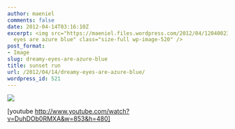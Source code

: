 ```yaml
---
author: maeniel
comments: false
date: 2012-04-14T03:16:10Z
excerpt: <img src="https://maeniel.files.wordpress.com/2012/04/12040023.jpg" alt="dreamy
  eyes are azure blue" class="size-full wp-image-520" />
post_format:
- Image
slug: dreamy-eyes-are-azure-blue
title: sunset run
url: /2012/04/14/dreamy-eyes-are-azure-blue/
wordpress_id: 521
---
```


[![](https://maeniel.files.wordpress.com/2012/04/120400231.jpg)](https://maeniel.files.wordpress.com/2012/04/120400231.jpg)



[youtube http://www.youtube.com/watch?v=DuhDOb0RMXA&w=853&h=480]
